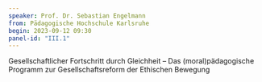 ```yaml
---
speaker: Prof. Dr. Sebastian Engelmann
from: Pädagogische Hochschule Karlsruhe
begin: 2023-09-12 09:30
panel-id: "III.1"
---
```


Gesellschaftlicher Fortschritt durch Gleichheit – Das (moral)pädagogische Programm zur Gesellschaftsreform der Ethischen Bewegung





